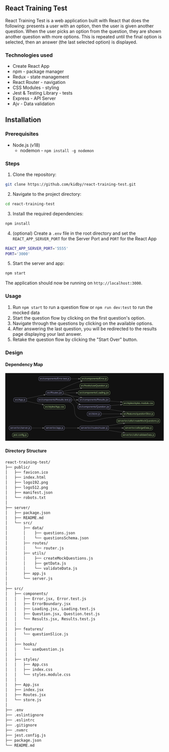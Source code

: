 ## React Training Test

React Training Test is a web application built with React that does the following:
presents a user with an option, then the user is given another question. When the user picks an option from the question, they are shown another question with more options. This is repeated until the final option is selected, then an answer (the last selected option) is displayed.

### Technologies used

- Create React App
- npm - package manager
- Redux - state management
- React Router - navigation
- CSS Modules - styling
- Jest & Testing Library - tests
- Express - API Server
- Ajv - Data validation

## Installation

### Prerequisites

- Node.js (v18)
  - nodemon - `npm install -g nodemon`

### Steps

1. Clone the repository:

```bash
git clone https://github.com/kidby/react-training-test.git
```

2. Navigate to the project directory:

```bash
cd react-training-test
```

3. Install the required dependencies:

```bash
npm install
```

4. (optional) Create a `.env` file in the root directory and set the `REACT_APP_SERVER_PORT` for the Server Port and `PORT` for the React App

```bash
REACT_APP_SERVER_PORT='5555'
PORT='3000'
```

5. Start the server and app:

```bash
npm start
```

The application should now be running on `http://localhost:3000`.

### Usage

1. Run `npm start` to run a question flow or `npm run dev:test` to run the mocked data
2. Start the question flow by clicking on the first question's option.
3. Navigate through the questions by clicking on the available options.
4. After answering the last question, you will be redirected to the results page displaying your last answer.
5. Retake the question flow by clicking the "Start Over" button.

### Design

#### Dependency Map

<img src="./dependencies.svg">

#### Directory Structure

```text
react-training-test/
├── public/
│   ├── favicon.ico
│   ├── index.html
│   ├── logo192.png
│   ├── logo512.png
│   ├── manifest.json
│   └── robots.txt
│
├── server/
│   ├── package.json
│   ├── README.md
│   └── src/
│       ├── data/
│       │    ├── questions.json
│       │    └── questionsSchema.json
│       ├── routes/
│       │    └── router.js
│       ├── utils/
│       │    ├── createMockQuestions.js
│       │    ├── getData.js
│       │    └── validateData.js
│       ├── app.js
│       └── server.js
│
├── src/
│   ├── components/
│   │   ├── Error.jsx, Error.test.js
│   │   ├── ErrorBoundary.jsx
│   │   ├── Loading.jsx, Loading.test.js
│   │   ├── Question.jsx, Question.test.js
│   │   └── Results.jsx, Results.test.js
│   │
│   ├── features/
│   │   └── questionSlice.js
│   │
│   ├── hooks/
│   │   └── useQuestion.js
│   │
│   ├── styles/
│   │   ├── App.css
│   │   ├── index.css
│   │   └── styles.module.css
│   │
│   ├── App.jsx
│   ├── index.jsx
│   ├── Routes.jsx
│   └── store.js
│
├── .env
├── .eslintignore
├── .eslintrc
├── .gitignore
├── .nvmrc
├── jest.config.js
├── package.json
└── README.md

```
